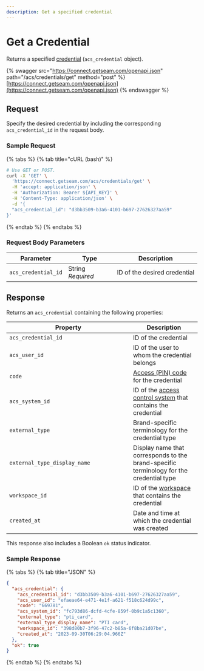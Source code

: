 ```yaml
---
description: Get a specified credential
---
```


# Get a Credential

Returns a specified [credential](../../../products/access-systems/issuing-credentials.md) (`acs_credential` object).

{% swagger src="https://connect.getseam.com/openapi.json" path="/acs/credentials/get" method="post" %}
[https://connect.getseam.com/openapi.json](https://connect.getseam.com/openapi.json)
{% endswagger %}

## Request

Specify the desired credential by including the corresponding `acs_credential_id` in the request body.

### Sample Request

{% tabs %}
{% tab title="cURL (bash)" %}
```bash
# Use GET or POST.
curl -X 'GET' \
  'https://connect.getseam.com/acs/credentials/get' \
  -H 'accept: application/json' \
  -H 'Authorization: Bearer ${API_KEY}' \
  -H 'Content-Type: application/json' \
  -d '{
  "acs_credential_id": "d3bb3509-b3a6-4101-b697-27626327aa59"
}'
```
{% endtab %}
{% endtabs %}

### Request Body Parameters

<table><thead><tr><th>Parameter</th><th width="112.33333333333331">Type</th><th>Description</th></tr></thead><tbody><tr><td><code>acs_credential_id</code></td><td>String<br><em>Required</em></td><td>ID of the desired credential</td></tr></tbody></table>

## Response

Returns an `acs_credential` containing the following properties:

<table><thead><tr><th width="310">Property</th><th>Description</th></tr></thead><tbody><tr><td><code>acs_credential_id</code></td><td>ID of the credential</td></tr><tr><td><code>acs_user_id</code></td><td>ID of the user to whom the credential belongs</td></tr><tr><td><code>code</code></td><td><a href="../../../products/smart-locks/access-codes/">Access (PIN) code</a> for the credential</td></tr><tr><td><code>acs_system_id</code></td><td>ID of the <a href="../../../products/access-systems/">access control system</a> that contains the credential</td></tr><tr><td><code>external_type</code></td><td>Brand-specific terminology for the credential type</td></tr><tr><td><code>external_type_display_name</code></td><td>Display name that corresponds to the brand-specific terminology for the credential type</td></tr><tr><td><code>workspace_id</code></td><td>ID of the <a href="../../../core-concepts/workspaces/">workspace</a> that contains the credential</td></tr><tr><td><code>created_at</code></td><td>Date and time at which the credential was created</td></tr></tbody></table>

This response also includes a Boolean `ok` status indicator.

### Sample Response

{% tabs %}
{% tab title="JSON" %}
```json
{
  "acs_credential": {
    "acs_credential_id": "d3bb3509-b3a6-4101-b697-27626327aa59",
    "acs_user_id": "efaeae64-e471-4e1f-a621-f518c624d99c",
    "code": "669781",
    "acs_system_id": "fc793d86-dcfd-4cfe-859f-0b9c1a5c1360",
    "external_type": "pti_card",
    "external_type_display_name": "PTI card",
    "workspace_id": "398d80b7-3f96-47c2-b85a-6f8ba21d07be",
    "created_at": "2023-09-30T06:29:04.966Z"
  },
  "ok": true
}
```
{% endtab %}
{% endtabs %}
